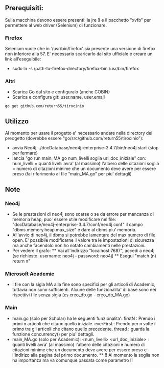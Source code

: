## Prerequisiti:
Sulla macchina devono essere presenti: la jre 8 e il pacchetto "xvfb" per permettere al web driver (Selenium) di funzionare.
### Firefox
Selenium vuole che in '/usr/bin/firefox' sia presente una versione di firefox non inferiore alla 57.
E' necessario scaricarlo dal sito ufficiale e creare un link all'eseguibile:
* sudo ln -s /path-to-firefox-directory/firefox-bin /usr/bin/firefox
### Altri
* Scarica Go dal sito e configuralo (anche GOBIN)
* Scarica e configura git:      user.name, user.email

```
go get github.com/return55/tirocinio
```
## Utilizzo
Al momento per usare il progetto e' necessario andare nella directory del preogetto (dovrebbe essere "go/src/github.com/return55/tirocinio"):
* avvia Neo4j: ./docDatabase/neo4j-enterprise-3.4.7/bin/neo4j start  (stop per fermare)
* lancia "go run main_MA.go num_livelli soglia url_doc_iniziale" con:
    num_livelli = quanti livelli avra' (al massimo) l'albero delle citazioni
    soglia = numero di citazioni minime che un documento deve avere per essere preso
    (fai riferimento al file "main_MA.go" per piu' dettagli)

## Note
### Neo4j
* Se le prestazioni di neo4j sono scarse o se da errore per mancanza di memoria heap, puo' essere utile modificare nel file:  
"docDatabase/neo4j-enterprise-3.4.7/conf/neo4j.conf" il campo "dbms.memory.heap.max_size" e dare al dbms piu' memoria.
* All'avvio di neo4j, il dbms si potrebbe lamentare del max numero di file open. E' possibile modificarne il valore tra le
impostazioni di sicurezza ma anche facendolo non ho notato cambiamenti nelle prestazioni.
* Per vedere il grafo:
** Vai all'indirizzo "localhost:7687", accedi a neo4j (se richiesto: username: neo4j - password: neo4j)
** Esegui "match (n) return n"
### Microsoft Academic
* I file con la sigla MA alla fine sono specifici per gli articoli di Academic, tuttavia non sono sufficienti.
Alcune delle funzionalita' di base sono nei rispettivi file senza sigla (es creo_db.go - creo_db_MA.go)
### Main
* main.go (solo per Scholar) ha le seguenti funzionalita':
    firstN <n> : Prendo i primi n articoli che citano quello iniziale.
    everFirst <n> : Prendo per n volte il primo tra gli articoli che citano quello precedente.
    thread <numThreads> <docPerLink> <lenLinkList> : guarda la funzione concurrency() per piu' dettagli.
* main_MA.go (solo per Academic): <num_livelli> <soglia> <url_doc_iniziale> : quanti livelli avra' (al massimo) l'albero delle citazioni e numero di citazioni minime     che un documento deve avere per essere preso e l'indirizo alla pagina del primo documento.
** !! Al momento la soglia non ha importanza ma va comunque passata come parametro !!

